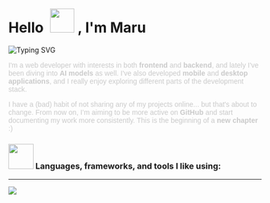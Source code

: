 <h1 align="left">Hello &nbsp;<a href="https://avipatilweb.ml/"><img src="https://github.com/KenanGain/KenanGain/blob/main/icons/wave.gif" width="48"></a> , I'm Maru</h1>

<p align="left">
<img src="https://readme-typing-svg.herokuapp.com?font=Fira+Code&pause=1000&color=91D5FF&center=false&vCenter=false&width=435&lines=Full-stack+Developer;UX/UI+Designer;AI+Entusiast;" alt="Typing SVG" />

</p>

<div style="color: #CACACA; font-family: sans-serif;">
  <p style="color: #CACACA;">
    I'm a web developer with interests in both <strong>frontend</strong> and <strong>backend</strong>,
    and lately I've been diving into <strong>AI models</strong> as well.
    I've also developed <strong>mobile</strong> and <strong>desktop applications</strong>, and I really enjoy
    exploring different parts of the development stack.
  </p>
  <p style="color: #CACACA;">
    I have a (bad) habit of not sharing any of my projects online... but that's about to change.
    From now on, I’m aiming to be more active on <strong>GitHub</strong> and start documenting my work
    more consistently. This is the beginning of a <strong>new chapter</strong> :)
  </p>
</div>

### <img src="https://www.tumblr.com/gifimagecollection/679599326379556864?source=share](https://64.media.tumblr.com/bf098767c4e656805f75d2901b82631f/e2ce1740293ba70a-cd/s500x750/e6acf2d3a1c844f6cf0818b737ed2b1a8d600eb1.gifv" width="50"> Languages, frameworks, and tools I like using: 
---

<p align="left">
  <a href="https://skillicons.dev">
    <img src="https://skillicons.dev/icons?i=git,docker,angular,css,django,electron,figma,flask,html,js,jquery,linux,mysql,nodejs,postgres,py,react,sass,threejs,vscode,wordpress" />
  </a>
</p>

